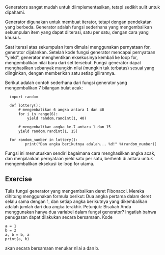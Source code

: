 Generators sangat mudah untuk diimplementasikan, tetapi sedikit sulit untuk dipahami.

Generator digunakan untuk membuat iterator, tetapi dengan pendekatan yang berbeda. Generator adalah fungsi sederhana yang mengembalikan sekumpulan item yang dapat diiterasi, satu per satu, dengan cara yang khusus.

Saat iterasi atas sekumpulan item dimulai menggunakan pernyataan for, generator dijalankan. Setelah kode fungsi generator mencapai pernyataan "yield", generator menghentikan eksekusinya kembali ke loop for, mengembalikan nilai baru dari set tersebut. Fungsi generator dapat menghasilkan sebanyak mungkin nilai (mungkin tak terbatas) sesuai yang diinginkan, dengan memberikan satu setiap gilirannya.

Berikut adalah contoh sederhana dari fungsi generator yang mengembalikan 7 bilangan bulat acak:

      import random
      
      def lottery():
          # mengembalikan 6 angka antara 1 dan 40
          for i in range(6):
              yield random.randint(1, 40)
      
          # mengembalikan angka ke-7 antara 1 dan 15
          yield random.randint(1, 15)
      
      for random_number in lottery():
             print("Dan angka berikutnya adalah... %d!" %(random_number))

Fungsi ini memutuskan sendiri bagaimana cara menghasilkan angka acak, dan menjalankan pernyataan yield satu per satu, berhenti di antara untuk mengembalikan eksekusi ke loop for utama.

Exercise
--------

Tulis fungsi generator yang mengembalikan deret Fibonacci. Mereka dihitung menggunakan formula berikut: Dua angka pertama dalam deret selalu sama dengan 1, dan setiap angka berikutnya yang dikembalikan adalah jumlah dari dua angka terakhir.
Petunjuk: Bisakah Anda menggunakan hanya dua variabel dalam fungsi generator? Ingatlah bahwa penugasan dapat dilakukan secara bersamaan. Kode

    a = 1
    b = 2
    a, b = b, a
    print(a, b)

akan secara bersamaan menukar nilai a dan b.